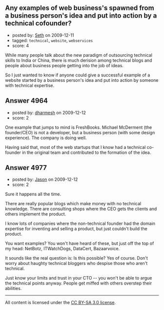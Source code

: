 ## Any examples of web business's spawned from a business person's idea and put into action by a technical cofounder?

- posted by: [Seth](https://stackexchange.com/users/-1/1879-seth) on 2009-12-11
- tagged: `technical`, `website`, `webservices`
- score: 4

While many people talk about the new paradigm of outsourcing technical skills to India or China, there is much derision among technical blogs and people about business people getting into the job of ideas.

So I just wanted to know if anyone could give a successful example of a website started by a business person's idea and put into action by someone with technical expertise.


## Answer 4964

- posted by: [dharmesh](https://stackexchange.com/users/-1/4-dharmesh) on 2009-12-12
- score: 2

One example that jumps to mind is FreshBooks.  Michael McDerment (the founder/CEO) is not a developer, but a business person (with some design experience).  The company is doing well.

Having said that, most of the web startups that I know had a technical co-founder in the original team and contributed to the formation of the idea.


## Answer 4977

- posted by: [Jason](https://stackexchange.com/users/-1/2-jason) on 2009-12-12
- score: 2

Sure it happens all the time.

There are really popular blogs which make money with no technical knowledge.  There are consulting shops where the CEO gets the clients and others implement the product.  

I know lots of companies where the non-technical founder had the domain expertise for inventing and selling a product, but just couldn't build the product.  

You want examples?  You won't have heard of these, but just off the top of my head: NetBotz, ITWatchDogs, DataCert, Bazaarvoice.

It sounds like the real question is: Is this possible?  Yes of course.  Don't worry about haughty technical bloggers who despise those who aren't technical.  

Just know your limits and trust in your CTO -- you won't be able to argue the technical points anyway.  People get miffed with others overstep their abilities.



---

All content is licensed under the [CC BY-SA 3.0 license](https://creativecommons.org/licenses/by-sa/3.0/).
